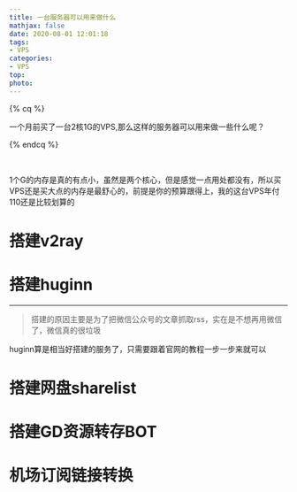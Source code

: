 ```yaml
---
title: 一台服务器可以用来做什么
mathjax: false
date: 2020-08-01 12:01:18
tags:
- VPS
categories:
- VPS
top:
photo:
---
```




{% cq %}

一个月前买了一台2核1G的VPS,那么这样的服务器可以用来做一些什么呢？

{% endcq %}

<!-- more -->

<br>

1个G的内存是真的有点小，虽然是两个核心，但是感觉一点用处都没有，所以买VPS还是买大点的内存是最舒心的，前提是你的预算跟得上，我的这台VPS年付110还是比较划算的

# 搭建v2ray

# 搭建huginn 
---
> 搭建的原因主要是为了把微信公众号的文章抓取rss，实在是不想再用微信了，微信真的很垃圾

huginn算是相当好搭建的服务了，只需要跟着官网的教程一步一步来就可以

# 搭建网盘sharelist

# 搭建GD资源转存BOT

# 机场订阅链接转换


